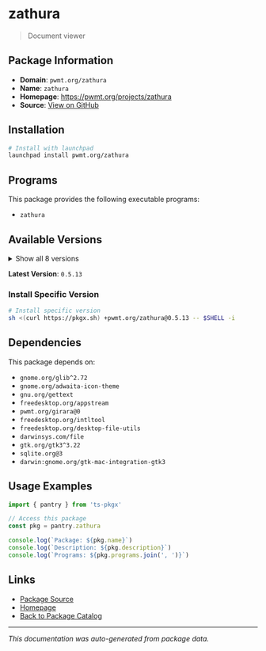 # zathura

> Document viewer

## Package Information

- **Domain**: `pwmt.org/zathura`
- **Name**: `zathura`
- **Homepage**: https://pwmt.org/projects/zathura
- **Source**: [View on GitHub](https://github.com/pkgxdev/pantry/tree/main/projects/pwmt.org/zathura/package.yml)

## Installation

```bash
# Install with launchpad
launchpad install pwmt.org/zathura
```

## Programs

This package provides the following executable programs:

- `zathura`

## Available Versions

<details>
<summary>Show all 8 versions</summary>

- `0.5.13`, `0.5.12`, `0.5.11`, `0.5.10`, `0.5.9`
- `0.5.8`, `0.5.7`, `0.5.6`

</details>

**Latest Version**: `0.5.13`

### Install Specific Version

```bash
# Install specific version
sh <(curl https://pkgx.sh) +pwmt.org/zathura@0.5.13 -- $SHELL -i
```

## Dependencies

This package depends on:

- `gnome.org/glib^2.72`
- `gnome.org/adwaita-icon-theme`
- `gnu.org/gettext`
- `freedesktop.org/appstream`
- `pwmt.org/girara@0`
- `freedesktop.org/intltool`
- `freedesktop.org/desktop-file-utils`
- `darwinsys.com/file`
- `gtk.org/gtk3^3.22`
- `sqlite.org@3`
- `darwin:gnome.org/gtk-mac-integration-gtk3`

## Usage Examples

```typescript
import { pantry } from 'ts-pkgx'

// Access this package
const pkg = pantry.zathura

console.log(`Package: ${pkg.name}`)
console.log(`Description: ${pkg.description}`)
console.log(`Programs: ${pkg.programs.join(', ')}`)
```

## Links

- [Package Source](https://github.com/pkgxdev/pantry/tree/main/projects/pwmt.org/zathura/package.yml)
- [Homepage](https://pwmt.org/projects/zathura)
- [Back to Package Catalog](../../../package-catalog.md)

---

*This documentation was auto-generated from package data.*
